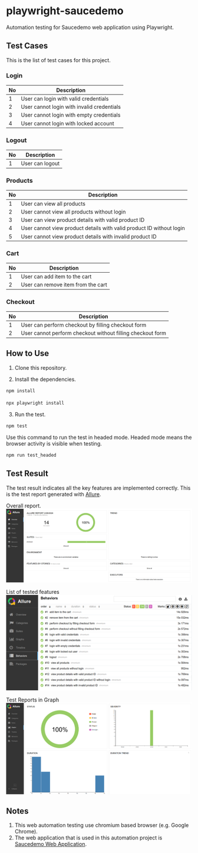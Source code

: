 # playwright-saucedemo

Automation testing for Saucedemo web application using Playwright.

## Test Cases

This is the list of test cases for this project.

### Login

| **No** | **Description**                            |
| ------ | ------------------------------------------ |
| 1      | User can login with valid credentials      |
| 2      | User cannot login with invalid credentials |
| 3      | User cannot login with empty credentials   |
| 4      | User cannot login with locked account      |

### Logout

| **No** | **Description** |
| ------ | --------------- |
| 1      | User can logout |

### Products

| **No** | **Description**                                                      |
| ------ | -------------------------------------------------------------------- |
| 1      | User can view all products                                           |
| 2      | User cannot view all products without login                          |
| 3      | User can view product details with valid product ID                  |
| 4      | User cannot view product details with valid product ID without login |
| 5      | User cannot view product details with invalid product ID             |

### Cart

| **No** | **Description**                    |
| ------ | ---------------------------------- |
| 1      | User can add item to the cart      |
| 2      | User can remove item from the cart |

### Checkout

| **No** | **Description**                                            |
| ------ | ---------------------------------------------------------- |
| 1      | User can perform checkout by filling checkout form         |
| 2      | User cannot perform checkout without filling checkout form |

## How to Use

1. Clone this repository.

2. Install the dependencies.

```sh
npm install

npx playwright install
```

3. Run the test.

```sh
npm test
```

Use this command to run the test in headed mode. Headed mode means the browser activity is visible when testing.

```sh
npm run test_headed
```

## Test Result

The test result indicates all the key features are implemented correctly. This is the test report generated with [Allure](https://allurereport.org/).

Overall report.
![Overall report](./docs/overall_report.png)

List of tested features
![Feature report](./docs/features_report.png)

Test Reports in Graph
![Graph report](./docs/graph_report.png)

## Notes

1. This web automation testing use chromium based browser (e.g. Google Chrome).
2. The web application that is used in this automation project is [Saucedemo Web Application](https://www.saucedemo.com/).
